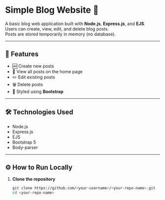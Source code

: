 # Simple Blog Website 📰

A basic blog web application built with **Node.js**, **Express.js**, and **EJS**.  
Users can create, view, edit, and delete blog posts.  
Posts are stored temporarily in memory (no database).

---

## 🚀 Features
- 🆕 Create new posts  
- 📖 View all posts on the home page  
- ✏️ Edit existing posts  
- 🗑️ Delete posts  
- 🎨 Styled using **Bootstrap**

---

## 🛠️ Technologies Used
- Node.js  
- Express.js  
- EJS  
- Bootstrap 5  
- Body-parser

---

## ⚙️ How to Run Locally

1. **Clone the repository**
   ```bash
   git clone https://github.com/<your-username>/<your-repo-name>.git
   cd <your-repo-name>
   ```

